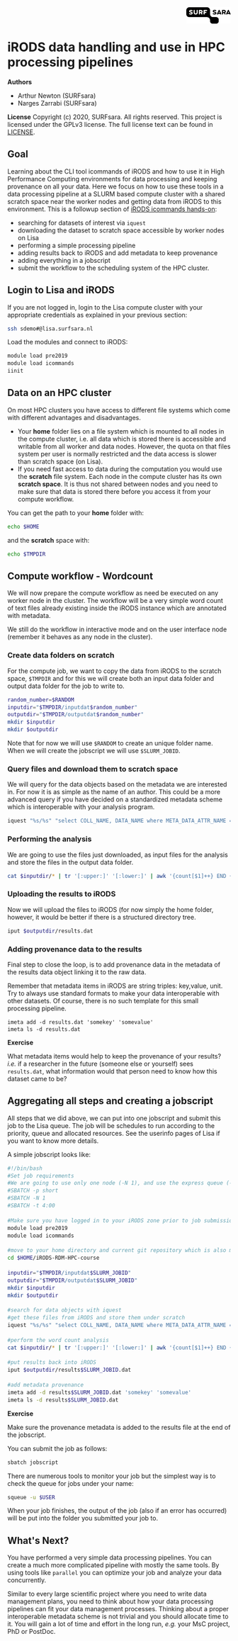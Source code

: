 <img align="right" src="images/surfsara.png" width="100px">
<br><br>

# iRODS data handling and use in HPC processing pipelines

**Authors**
- Arthur Newton (SURFsara)
- Narges Zarrabi (SURFsara)

**License**
Copyright (c) 2020, SURFsara. All rights reserved.
This project is licensed under the GPLv3 license.
The full license text can be found in [LICENSE](LICENSE).


## Goal

Learning about the CLI tool icommands of iRODS and how to use it in High Performance Computing environments for data processing and keeping provenance on all your data. 
Here we focus on how to use these tools in a data processing pipeline at a SLURM based compute cluster with a shared scratch space near the worker nodes and getting data from iRODS to this environment. 
This is a followup section of [iRODS icommands hands-on](2-iRODS-icommands.md):

- searching for datasets of interest via `iquest`
- downloading the dataset to scratch space accessible by worker nodes on Lisa
- performing a simple processing pipeline
- adding results back to iRODS and add metadata to keep provenance
- adding everything in a jobscript
- submit the workflow to the scheduling system of the HPC cluster.


## Login to Lisa and iRODS
If you are not logged in, login to the Lisa compute cluster with your appropriate credentials as explained in your previous section:

```sh
ssh sdemo#@lisa.surfsara.nl
```

Load the modules and connect to iRODS:

```sh
module load pre2019
module load icommands
iinit
```

## Data on an HPC cluster
On most HPC clusters you have access to different file systems which come with different advantages and disadvantages. 

- Your **home** folder lies on a file system which is mounted to all nodes in the compute cluster, i.e. all data which is stored there is accessible and writable from all worker and data nodes. However, the quota on that files system per user is normally restricted and the data access is slower than scratch space (on Lisa).
- If you need fast access to data during the computation you would use the **scratch** file system. Each node in the compute cluster has its own **scratch space**. It is thus not shared between nodes and you need to make sure that data is stored there before you access it from your compute workflow.

You can get the path to your **home** folder with:

```sh
echo $HOME
```

and the **scratch** space with:

```sh
echo $TMPDIR
```


## Compute workflow - Wordcount
We will now prepare the compute workflow as need be executed on any worker node in the cluster. The workflow will be a very simple word count of text files already existing inside the iRODS instance which are annotated with metadata.

We still do the workflow in interactive mode and on the user interface node (remember it behaves as any node in the cluster).

### Create data folders on **scratch**
For the compute job, we want to copy the data from iRODS to the scratch space, `$TMPDIR` and for this we will create both an input data folder and output data folder for the job to write to.

```sh
random_number=$RANDOM
inputdir="$TMPDIR/inputdat$random_number"
outputdir="$TMPDIR/outputdat$random_number"
mkdir $inputdir
mkdir $outputdir
```

Note that for now we will use `$RANDOM` to create an unique folder name. When we will create the jobscript we will use `$SLURM_JOBID`.

### Query files and download them to scratch space
We will query for the data objects based on the metadata we are interested in. For now it is as simple as the name of an author. This could be a more advanced query if you have decided on a standardized metadata scheme which is interoperable with your analysis program.

```sh
iquest "%s/%s" "select COLL_NAME, DATA_NAME where META_DATA_ATTR_NAME = 'author' and META_DATA_ATTR_VALUE = 'Lewis Carroll'" | parallel iget {} $inputdir
```

### Performing the analysis
We are going to use the files just downloaded, as input files for the analysis and store the files in the output data folder.

```sh
cat $inputdir/* | tr '[:upper:]' '[:lower:]' | awk '{count[$1]++} END {for(j in count) print j, count[j]}' > $outputdir/results.dat
```

### Uploading the results to iRODS
Now we will upload the files to iRODS (for now simply the home folder, however, it would be better if there is a structured directory tree.

```sh
iput $outputdir/results.dat
```

### Adding provenance data to the results
Final step to close the loop, is to add provenance data in the metadata of the results data object linking it to the raw data.

Remember that metadata items in iRODS are string triples: key,value, unit. Try to always use standard formats to make your data interoperable with other datasets. Of course, there is no such template for this small processing pipeline. 
 
```
imeta add -d results.dat 'somekey' 'somevalue'
imeta ls -d results.dat
```

**Exercise**

What metadata items would help to keep the provenance of your results? *i.e.* if a researcher in the future (someone else or yourself) sees `results.dat`, what information would that person need to know how this dataset came to be?

## Aggregating all steps and creating a jobscript

All steps that we did above, we can put into one jobscript and submit this job to the Lisa queue. The job will be schedules to run according to the priority, queue and allocated resources. See the userinfo pages of Lisa if you want to know more details.

A simple jobscript looks like:

```sh
#!/bin/bash
#Set job requirements
#We are going to use only one node (-N 1), and use the express queue (-p short). And we set the time to 4 minutes (-t 4:00)
#SBATCH -p short
#SBATCH -N 1
#SBATCH -t 4:00

#Make sure you have logged in to your iRODS zone prior to job submission. iRODS creates a irodsA file which is subsequently used by the worker nodes.
module load pre2019
module load icommands

#move to your home directory and current git repository which is also mounted on your scratch space and might hold the processing script
cd $HOME/iRODS-RDM-HPC-course

inputdir="$TMPDIR/inputdat$SLURM_JOBID"
outputdir="$TMPDIR/outputdat$SLURM_JOBID"
mkdir $inputdir
mkdir $outputdir

#search for data objects with iquest
#get these files from iRODS and store them under scratch
iquest "%s/%s" "select COLL_NAME, DATA_NAME where META_DATA_ATTR_NAME = 'author' and META_DATA_ATTR_VALUE = 'Lewis Carroll'" | parallel iget {} $inputdir

#perform the word count analysis
cat $inputdir/* | tr '[:upper:]' '[:lower:]' | awk '{count[$1]++} END {for(j in count) print j, count[j]}' > $outputdir/results$SLURM_JOBID.dat

#put results back into iRODS
iput $outputdir/results$SLURM_JOBID.dat

#add metadata provenance
imeta add -d results$SLURM_JOBID.dat 'somekey' 'somevalue'
imeta ls -d results$SLURM_JOBID.dat
```

**Exercise**

Make sure the provenance metadata is added to the results file at the end of the jobscript.

You can submit the job as follows:

```sh
sbatch jobscript
```

There are numerous tools to monitor your job but the simplest way is to check the queue for jobs under your name:

```sh
squeue -u $USER
```

When your job finishes, the output of the job (also if an error has occurred) will be put into the folder you submitted your job to. 

## What's Next?
You have performed a very simple data processing pipelines. You can create a much more complicated pipeline with mostly the same tools. By using tools like `parallel` you can optimize your job and analyze your data concurrently. 

Similar to every large scientific project where you need to write data management plans, you need to think about how your data processing pipelines can fit your data management processes. Thinking about a proper interoperable metadata scheme is not trivial and you should allocate time to it. You will gain a lot of time and effort in the long run, *e.g.* your MsC project, PhD or PostDoc. 



